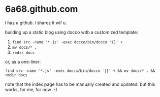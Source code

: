 6a68.github.com
===============

i haz a github. i sharez it wif u.

building up a static blog using docco with a customized template:

1. `find src -name '*.js' -exec docco/bin/docco '{}' +`
2. `mv docs/* .`
3. `rmdir docs`

or, as a one-liner:

`find src -name '*.js' -exec docco/bin/docco '{}' + && mv docs/* . && rmdir docs`

note that the index page has to be manually created and updated. 
but this works, for me, for now :-)
